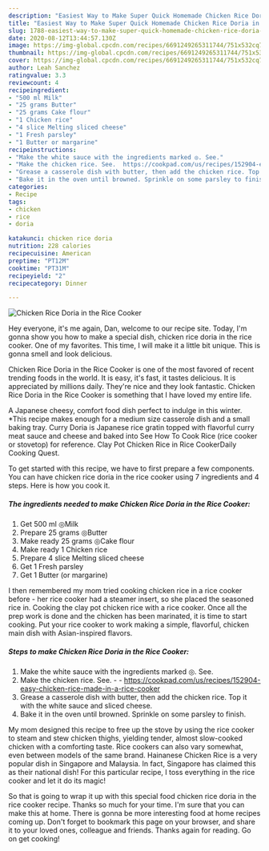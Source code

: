 ```yaml
---
description: "Easiest Way to Make Super Quick Homemade Chicken Rice Doria in the Rice Cooker"
title: "Easiest Way to Make Super Quick Homemade Chicken Rice Doria in the Rice Cooker"
slug: 1788-easiest-way-to-make-super-quick-homemade-chicken-rice-doria-in-the-rice-cooker
date: 2020-08-12T13:44:57.130Z
image: https://img-global.cpcdn.com/recipes/6691249265311744/751x532cq70/chicken-rice-doria-in-the-rice-cooker-recipe-main-photo.jpg
thumbnail: https://img-global.cpcdn.com/recipes/6691249265311744/751x532cq70/chicken-rice-doria-in-the-rice-cooker-recipe-main-photo.jpg
cover: https://img-global.cpcdn.com/recipes/6691249265311744/751x532cq70/chicken-rice-doria-in-the-rice-cooker-recipe-main-photo.jpg
author: Leah Sanchez
ratingvalue: 3.3
reviewcount: 4
recipeingredient:
- "500 ml Milk"
- "25 grams Butter"
- "25 grams Cake flour"
- "1 Chicken rice"
- "4 slice Melting sliced cheese"
- "1 Fresh parsley"
- "1 Butter or margarine"
recipeinstructions:
- "Make the white sauce with the ingredients marked ◎. See."
- "Make the chicken rice. See.  https://cookpad.com/us/recipes/152904-easy-chicken-rice-made-in-a-rice-cooker"
- "Grease a casserole dish with butter, then add the chicken rice. Top it with the white sauce and sliced cheese."
- "Bake it in the oven until browned. Sprinkle on some parsley to finish."
categories:
- Recipe
tags:
- chicken
- rice
- doria

katakunci: chicken rice doria 
nutrition: 228 calories
recipecuisine: American
preptime: "PT12M"
cooktime: "PT31M"
recipeyield: "2"
recipecategory: Dinner

---
```



![Chicken Rice Doria in the Rice Cooker](https://img-global.cpcdn.com/recipes/6691249265311744/751x532cq70/chicken-rice-doria-in-the-rice-cooker-recipe-main-photo.jpg)

Hey everyone, it's me again, Dan, welcome to our recipe site. Today, I'm gonna show you how to make a special dish, chicken rice doria in the rice cooker. One of my favorites. This time, I will make it a little bit unique. This is gonna smell and look delicious.

Chicken Rice Doria in the Rice Cooker is one of the most favored of recent trending foods in the world. It is easy, it's fast, it tastes delicious. It is appreciated by millions daily. They're nice and they look fantastic. Chicken Rice Doria in the Rice Cooker is something that I have loved my entire life.

A Japanese cheesy, comfort food dish perfect to indulge in this winter. *This recipe makes enough for a medium size casserole dish and a small baking tray. Curry Doria is Japanese rice gratin topped with flavorful curry meat sauce and cheese and baked into See How To Cook Rice (rice cooker or stovetop) for reference. Clay Pot Chicken Rice in Rice CookerDaily Cooking Quest.


To get started with this recipe, we have to first prepare a few components. You can have chicken rice doria in the rice cooker using 7 ingredients and 4 steps. Here is how you cook it.

<!--inarticleads1-->

##### The ingredients needed to make Chicken Rice Doria in the Rice Cooker:

1. Get 500 ml ◎Milk
1. Prepare 25 grams ◎Butter
1. Make ready 25 grams ◎Cake flour
1. Make ready 1 Chicken rice
1. Prepare 4 slice Melting sliced cheese
1. Get 1 Fresh parsley
1. Get 1 Butter (or margarine)


I then remembered my mom tried cooking chicken rice in a rice cooker before - her rice cooker had a steamer insert, so she placed the seasoned rice in. Cooking the clay pot chicken rice with a rice cooker. Once all the prep work is done and the chicken has been marinated, it is time to start cooking. Put your rice cooker to work making a simple, flavorful, chicken main dish with Asian-inspired flavors. 

<!--inarticleads2-->

##### Steps to make Chicken Rice Doria in the Rice Cooker:

1. Make the white sauce with the ingredients marked ◎. See.
1. Make the chicken rice. See. -  - https://cookpad.com/us/recipes/152904-easy-chicken-rice-made-in-a-rice-cooker
1. Grease a casserole dish with butter, then add the chicken rice. Top it with the white sauce and sliced cheese.
1. Bake it in the oven until browned. Sprinkle on some parsley to finish.


My mom designed this recipe to free up the stove by using the rice cooker to steam and stew chicken thighs, yielding tender, almost slow-cooked chicken with a comforting taste. Rice cookers can also vary somewhat, even between models of the same brand. Hainanese Chicken Rice is a very popular dish in Singapore and Malaysia. In fact, Singapore has claimed this as their national dish! For this particular recipe, I toss everything in the rice cooker and let it do its magic! 

So that is going to wrap it up with this special food chicken rice doria in the rice cooker recipe. Thanks so much for your time. I'm sure that you can make this at home. There is gonna be more interesting food at home recipes coming up. Don't forget to bookmark this page on your browser, and share it to your loved ones, colleague and friends. Thanks again for reading. Go on get cooking!
